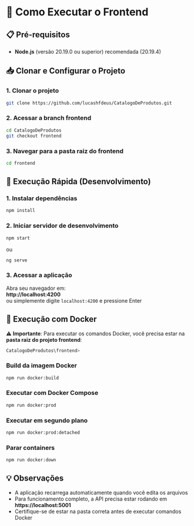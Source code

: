 # 🚀 Como Executar o Frontend

## 📋 Pré-requisitos
- **Node.js** (versão 20.19.0 ou superior) recomendada (20.19.4)

## 📥 Clonar e Configurar o Projeto

### 1. Clonar o projeto
```bash
git clone https://github.com/lucashfdeus/CatalogoDeProdutos.git
```

### 2. Acessar a branch frontend
```bash
cd CatalogoDeProdutos
git checkout frontend
```

### 3. Navegar para a pasta raiz do frontend
```bash
cd frontend
```

## 🚀 Execução Rápida (Desenvolvimento)

### 1. Instalar dependências
```bash
npm install
```

### 2. Iniciar servidor de desenvolvimento
```bash
npm start
```
ou
```bash
ng serve
```

### 3. Acessar a aplicação
Abra seu navegador em:  
**http://localhost:4200**  
ou simplemente digite `localhost:4200` e pressione Enter

## 🐳 Execução com Docker

⚠️ **Importante**: Para executar os comandos Docker, você precisa estar na **pasta raiz do projeto frontend**:
```bash
CatalogoDeProdutos\frontend>
```

### Build da imagem Docker
```bash
npm run docker:build
```

### Executar com Docker Compose
```bash
npm run docker:prod
```

### Executar em segundo plano
```bash
npm run docker:prod:detached
```

### Parar containers
```bash
npm run docker:down
```

## 💡 Observações
- A aplicação recarrega automaticamente quando você edita os arquivos
- Para funcionamento completo, a API precisa estar rodando em **https://localhost:5001**
- Certifique-se de estar na pasta correta antes de executar comandos Docker

